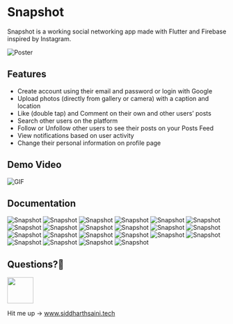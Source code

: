 # Snapshot

Snapshot is a working social networking app made with Flutter and Firebase inspired by Instagram.

<p>
  <img src="https://raw.githubusercontent.com/siddharthsaini/Snapshot-Instagram-Clone/master/poster.png" alt="Poster">
</p>

## Features
 * Create account using their email and password or login with Google 
 * Upload photos (directly from gallery or camera) with a caption and location 
 * Like (double tap) and Comment on their own and other users’ posts 
 * Search other users on the platform 
 * Follow or Unfollow other users to see their posts on your Posts Feed 
 * View notifications based on user activity 
 * Change their personal information on profile page
 
## Demo Video
<p>
  <img src="https://raw.githubusercontent.com/siddharthsaini/Snapshot-Instagram-Clone/master/gif" alt="GIF">
</p>
 
## Documentation
 <p>
<img alt="Snapshot" title="Snapshot" src="https://raw.githubusercontent.com/siddharthsaini/Snapshot-Instagram-Clone/master/Documentation%20Images/1.png">
<img alt="Snapshot" title="Snapshot" src="https://raw.githubusercontent.com/siddharthsaini/Snapshot-Instagram-Clone/master/Documentation%20Images/2.png">
<img alt="Snapshot" title="Snapshot" src="https://raw.githubusercontent.com/siddharthsaini/Snapshot-Instagram-Clone/master/Documentation%20Images/3.png">
<img alt="Snapshot" title="Snapshot" src="https://raw.githubusercontent.com/siddharthsaini/Snapshot-Instagram-Clone/master/Documentation%20Images/4.png">
<img alt="Snapshot" title="Snapshot" src="https://raw.githubusercontent.com/siddharthsaini/Snapshot-Instagram-Clone/master/Documentation%20Images/5.png">
<img alt="Snapshot" title="Snapshot" src="https://raw.githubusercontent.com/siddharthsaini/Snapshot-Instagram-Clone/master/Documentation%20Images/6.png">
<img alt="Snapshot" title="Snapshot" src="https://raw.githubusercontent.com/siddharthsaini/Snapshot-Instagram-Clone/master/Documentation%20Images/7.png">
<img alt="Snapshot" title="Snapshot" src="https://raw.githubusercontent.com/siddharthsaini/Snapshot-Instagram-Clone/master/Documentation%20Images/8.png">
<img alt="Snapshot" title="Snapshot" src="https://raw.githubusercontent.com/siddharthsaini/Snapshot-Instagram-Clone/master/Documentation%20Images/9.png">
<img alt="Snapshot" title="Snapshot" src="https://raw.githubusercontent.com/siddharthsaini/Snapshot-Instagram-Clone/master/Documentation%20Images/10.png">
<img alt="Snapshot" title="Snapshot" src="https://raw.githubusercontent.com/siddharthsaini/Snapshot-Instagram-Clone/master/Documentation%20Images/11.png">
<img alt="Snapshot" title="Snapshot" src="https://raw.githubusercontent.com/siddharthsaini/Snapshot-Instagram-Clone/master/Documentation%20Images/12.png">
<img alt="Snapshot" title="Snapshot" src="https://raw.githubusercontent.com/siddharthsaini/Snapshot-Instagram-Clone/master/Documentation%20Images/13.png">
<img alt="Snapshot" title="Snapshot" src="https://raw.githubusercontent.com/siddharthsaini/Snapshot-Instagram-Clone/master/Documentation%20Images/14.png">
<img alt="Snapshot" title="Snapshot" src="https://raw.githubusercontent.com/siddharthsaini/Snapshot-Instagram-Clone/master/Documentation%20Images/15.png">
<img alt="Snapshot" title="Snapshot" src="https://raw.githubusercontent.com/siddharthsaini/Snapshot-Instagram-Clone/master/Documentation%20Images/16.png">
<img alt="Snapshot" title="Snapshot" src="https://raw.githubusercontent.com/siddharthsaini/Snapshot-Instagram-Clone/master/Documentation%20Images/17.png">
<img alt="Snapshot" title="Snapshot" src="https://raw.githubusercontent.com/siddharthsaini/Snapshot-Instagram-Clone/master/Documentation%20Images/18.png">
<img alt="Snapshot" title="Snapshot" src="https://raw.githubusercontent.com/siddharthsaini/Snapshot-Instagram-Clone/master/Documentation%20Images/19.png">
<img alt="Snapshot" title="Snapshot" src="https://raw.githubusercontent.com/siddharthsaini/Snapshot-Instagram-Clone/master/Documentation%20Images/20.png">
<img alt="Snapshot" title="Snapshot" src="https://raw.githubusercontent.com/siddharthsaini/Snapshot-Instagram-Clone/master/Documentation%20Images/21.png">
<img alt="Snapshot" title="Snapshot" src="https://raw.githubusercontent.com/siddharthsaini/Snapshot-Instagram-Clone/master/Documentation%20Images/22.png">
  </p>

## Questions?🤔
<a href="https://www.linkedin.com/in/sidxharth"><img src="https://user-images.githubusercontent.com/35039342/55471530-94b34280-5627-11e9-8c0e-6fe86a8406d6.png" width="60"></a>

Hit me up -> www.siddharthsaini.tech
